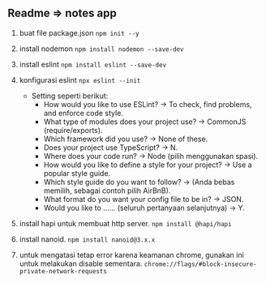 ## Readme => notes app

1. buat file package.json
   `npm init --y`
   
2. install nodemon
   `npm install nodemon --save-dev`
   
3. install eslint
   `npm install eslint --save-dev`
   
4. konfigurasi eslint
   `npx eslint --init`
   + Setting seperti berikut:
     - How would you like to use ESLint? -> To check, find problems, and enforce code style.
     - What type of modules does your project use? -> CommonJS (require/exports).
     - Which framework did you use? -> None of these.
     - Does your project use TypeScript? -> N.
     - Where does your code run? -> Node (pilih menggunakan spasi).
     - How would you like to define a style for your project? -> Use a popular style guide.
     - Which style guide do you want to follow? -> (Anda bebas memilih, sebagai contoh pilih AirBnB).
     - What format do you want your config file to be in? -> JSON.
     - Would you like to …… (seluruh pertanyaan selanjutnya) -> Y.
    
5. install hapi untuk membuat http server.
   `npm install @hapi/hapi`

6. install nanoid.
   `npm install nanoid@3.x.x`

7. untuk mengatasi tetap error karena keamanan chrome, gunakan ini untuk melakukan disable sementara.
   `chrome://flags/#block-insecure-private-network-requests`
   
